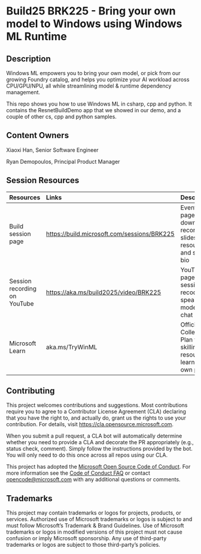 # Build25 BRK225 - Bring your own model to Windows using Windows ML Runtime

## Description

Windows ML empowers you to bring your own model, or pick from our growing Foundry catalog, and helps you optimize your AI workload across CPU/GPU/NPU, all while streamlining model & runtime dependency management.

This repo shows you how to use Windows ML in csharp, cpp and python. It contains the ResnetBuildDemo app that we showed in our demo, and a couple of other cs, cpp and python samples.

## Content Owners

Xiaoxi Han, Senior Software Engineer

Ryan Demopoulos, Principal Product Manager

## Session Resources 

| Resources          | Links                             | Description        |
|:-------------------|:----------------------------------|:-------------------|
| Build session page | https://build.microsoft.com/sessions/BRK225 | Event session page with downloadable recording, slides, resources, and speaker bio |
| Session recording on YouTube | https://aka.ms/build2025/video/BRK225 | YouTube page with session recoding and speaker-moderated chat |
|Microsoft Learn|aka.ms/TryWinML|Official Collection or Plan with skilling resources to learn at your own pace|


## Contributing

This project welcomes contributions and suggestions.  Most contributions require you to agree to a
Contributor License Agreement (CLA) declaring that you have the right to, and actually do, grant us
the rights to use your contribution. For details, visit https://cla.opensource.microsoft.com.

When you submit a pull request, a CLA bot will automatically determine whether you need to provide
a CLA and decorate the PR appropriately (e.g., status check, comment). Simply follow the instructions
provided by the bot. You will only need to do this once across all repos using our CLA.

This project has adopted the [Microsoft Open Source Code of Conduct](https://opensource.microsoft.com/codeofconduct/).
For more information see the [Code of Conduct FAQ](https://opensource.microsoft.com/codeofconduct/faq/) or
contact [opencode@microsoft.com](mailto:opencode@microsoft.com) with any additional questions or comments.

## Trademarks 
This project may contain trademarks or logos for projects, products, or services. Authorized use of Microsoft trademarks or logos is subject to and must follow Microsoft’s Trademark & Brand Guidelines. Use of Microsoft trademarks or logos in modified versions of this project must not cause confusion or imply Microsoft sponsorship. Any use of third-party trademarks or logos are subject to those third-party’s policies.
